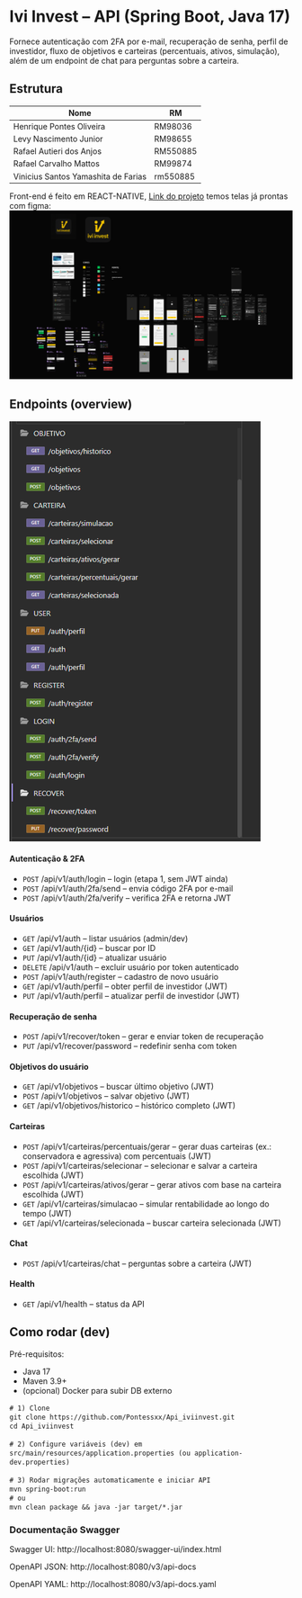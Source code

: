 # Ivi Invest – API (Spring Boot, Java 17)
Fornece autenticação com 2FA por e-mail, recuperação de senha, perfil de investidor, fluxo de objetivos e carteiras (percentuais, ativos, simulação), além de um endpoint de chat para perguntas sobre a carteira.

## Estrutura

| Nome | RM |
|------|-----|
| Henrique Pontes Oliveira | RM98036 |
| Levy Nascimento Junior | RM98655 |
| Rafael Autieri dos Anjos | RM550885 |
| Rafael Carvalho Mattos | RM99874 |
| Vinicius Santos Yamashita de Farias | rm550885 |

Front-end é feito em REACT-NATIVE, [Link do projeto](https://github.com/Pontessxx/IviInvest) temos telas já prontas com figma:
![img](https://github.com/Pontessxx/Api_iviinvest/blob/master/figma_img.png)

## Endpoints (overview)
![img](https://github.com/Pontessxx/Api_iviinvest/blob/master/insomnia.png)
#### Autenticação & 2FA
- `POST` /api/v1/auth/login – login (etapa 1, sem JWT ainda)
- `POST` /api/v1/auth/2fa/send – envia código 2FA por e-mail
- `POST` /api/v1/auth/2fa/verify – verifica 2FA e retorna JWT
#### Usuários
- `GET` /api/v1/auth – listar usuários (admin/dev)
- `GET` /api/v1/auth/{id} – buscar por ID
- `PUT` /api/v1/auth/{id} – atualizar usuário
- `DELETE` /api/v1/auth – excluir usuário por token autenticado
- `POST` /api/v1/auth/register – cadastro de novo usuário
- `GET` /api/v1/auth/perfil – obter perfil de investidor (JWT)
- `PUT` /api/v1/auth/perfil – atualizar perfil de investidor (JWT)
#### Recuperação de senha
- `POST` /api/v1/recover/token – gerar e enviar token de recuperação
- `PUT` /api/v1/recover/password – redefinir senha com token
#### Objetivos do usuário
- `GET` /api/v1/objetivos – buscar último objetivo (JWT)
- `POST` /api/v1/objetivos – salvar objetivo (JWT)
- `GET` /api/v1/objetivos/historico – histórico completo (JWT)
#### Carteiras
- `POST` /api/v1/carteiras/percentuais/gerar – gerar duas carteiras (ex.: conservadora e agressiva) com percentuais (JWT)
- `POST` /api/v1/carteiras/selecionar – selecionar e salvar a carteira escolhida (JWT)
- `POST` /api/v1/carteiras/ativos/gerar – gerar ativos com base na carteira escolhida (JWT)
- `GET` /api/v1/carteiras/simulacao – simular rentabilidade ao longo do tempo (JWT)
- `GET` /api/v1/carteiras/selecionada – buscar carteira selecionada (JWT)
#### Chat
- `POST` /api/v1/carteiras/chat – perguntas sobre a carteira (JWT)
#### Health
- `GET` /api/v1/health – status da API
## Como rodar (dev)
Pré-requisitos:
- Java 17
- Maven 3.9+
- (opcional) Docker para subir DB externo
```
# 1) Clone
git clone https://github.com/Pontessxx/Api_iviinvest.git
cd Api_iviinvest

# 2) Configure variáveis (dev) em src/main/resources/application.properties (ou application-dev.properties)

# 3) Rodar migrações automaticamente e iniciar API
mvn spring-boot:run
# ou
mvn clean package && java -jar target/*.jar

```
### Documentação Swagger

Swagger UI: http://localhost:8080/swagger-ui/index.html

OpenAPI JSON: http://localhost:8080/v3/api-docs

OpenAPI YAML: http://localhost:8080/v3/api-docs.yaml
